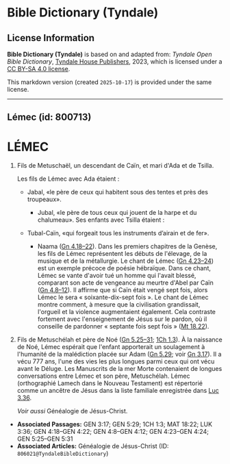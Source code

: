 # Bible Dictionary (Tyndale)

## License Information

**Bible Dictionary (Tyndale)** is based on and adapted from: _Tyndale Open Bible Dictionary_, [Tyndale House Publishers](https://tyndaleopenresources.com/), 2023, which is licensed under a [CC BY-SA 4.0 license](https://creativecommons.org/licenses/by-sa/4.0/legalcode.en).

This markdown version (created `2025-10-17`) is provided under the same license.



--------------------------------

## Lémec (id: 800713)

LÉMEC
=====

1. Fils de Metuschaël, un descendant de Caïn, et mari d'Ada et de Tsilla.

    Les fils de Lémec avec Ada étaient :

    * Jabal, «le père de ceux qui habitent sous des tentes et près des troupeaux».
        * Jubal, «le père de tous ceux qui jouent de la harpe et du chalumeau».
        Ses enfants avec Tsilla étaient :

    * Tubal\-Caïn, «qui forgeait tous les instruments d’airain et de fer».
        * Naama ([Gn 4\.18–22](https://ref.ly/Gen4:18-Gen4:22)).
        Dans les premiers chapitres de la Genèse, les fils de Lémec représentent les débuts de l'élevage, de la musique et de la métallurgie. Le chant de Lémec ([Gn 4\.23–24](https://ref.ly/Gen4:23-Gen4:24)) est un exemple précoce de poésie hébraïque. Dans ce chant, Lémec se vante d'avoir tué un homme qui l'avait blessé, comparant son acte de vengeance au meurtre d'Abel par Caïn ([Gn 4\.8–12](https://ref.ly/Gen4:8-Gen4:12)). Il affirme que si Caïn était vengé sept fois, alors Lémec le sera « soixante\-dix\-sept fois ». Le chant de Lémec montre comment, à mesure que la civilisation grandissait, l'orgueil et la violence augmentaient également. Cela contraste fortement avec l'enseignement de Jésus sur le pardon, où il conseille de pardonner « septante fois sept fois » ([Mt 18\.22](https://ref.ly/Matt18:22)).

2. Fils de Metuschélah et père de Noé ([Gn 5\.25–31](https://ref.ly/Gen5:25-Gen5:31); [1Ch 1\.3](https://ref.ly/1Chr1:3)). À la naissance de Noé, Lémec espérait que l'enfant apporterait un soulagement à l'humanité de la malédiction placée sur Adam ([Gn 5\.29](https://ref.ly/Gen5:29); voir [Gn 3\.17](https://ref.ly/Gen3:17)). Il a vécu 777 ans, l'une des vies les plus longues parmi ceux qui ont vécu avant le Déluge. Les Manuscrits de la mer Morte contenaient de longues conversations entre Lémec et son père, Metuschélah. Lémec (orthographié Lamech dans le Nouveau Testament) est répertorié comme un ancêtre de Jésus dans la liste familiale enregistrée dans [Luc 3\.36](https://ref.ly/Luke3:36).

    *Voir aussi* Généalogie de Jésus\-Christ.

* **Associated Passages:** GEN 3:17; GEN 5:29; 1CH 1:3; MAT 18:22; LUK 3:36; GEN 4:18–GEN 4:22; GEN 4:8–GEN 4:12; GEN 4:23–GEN 4:24; GEN 5:25–GEN 5:31
* **Associated Articles:** Généalogie de Jésus-Christ (ID: `806021@TyndaleBibleDictionary`)

